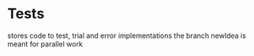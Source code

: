 # Tests
stores code to test, trial and error implementations
the branch newIdea is meant for parallel work
